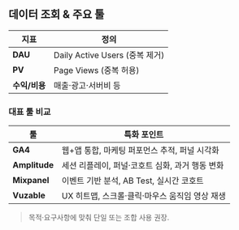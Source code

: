 ## 데이터 조회 & 주요 툴

| 지표          | 정의                           |
| ------------- | ------------------------------ |
| **DAU**       | Daily Active Users (중복 제거) |
| **PV**        | Page Views (중복 허용)         |
| **수익/비용** | 매출·광고·서버비 등            |

### 대표 툴 비교

| 툴            | 특화 포인트                                     |
| ------------- | ----------------------------------------------- |
| **GA4**       | 웹+앱 통합, 마케팅 퍼포먼스 추적, 퍼널 시각화   |
| **Amplitude** | 세션 리플레이, 퍼널·코호트 심화, 과거 행동 변화 |
| **Mixpanel**  | 이벤트 기반 분석, AB Test, 실시간 코호트        |
| **Vuzable**   | UX 히트맵, 스크롤·클릭·마우스 움직임 영상 재생  |

> 목적·요구사항에 맞춰 단일 또는 조합 사용 권장.
